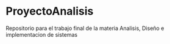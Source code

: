 # ProyectoAnalisis
Repositorio para el trabajo final de la materia Analisis, Diseño e implementacion de sistemas
